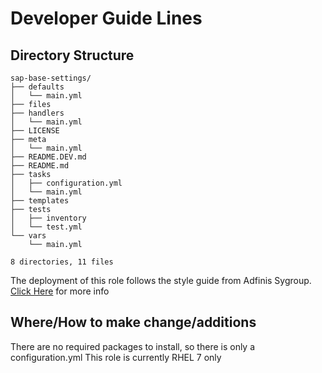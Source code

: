 # Developer Guide Lines

## Directory Structure

```
sap-base-settings/
├── defaults
│   └── main.yml
├── files
├── handlers
│   └── main.yml
├── LICENSE
├── meta
│   └── main.yml
├── README.DEV.md
├── README.md
├── tasks
│   ├── configuration.yml
│   └── main.yml
├── templates
├── tests
│   ├── inventory
│   └── test.yml
└── vars
    └── main.yml

8 directories, 11 files
```

The deployment of this role follows the style guide from Adfinis Sygroup. [Click Here](https://docs.adfinis-sygroup.ch/public/ansible-guide/styling_guide.html) for more info

## Where/How to make change/additions

There are no required packages to install, so there is only a configuration.yml
This role is currently RHEL 7 only
